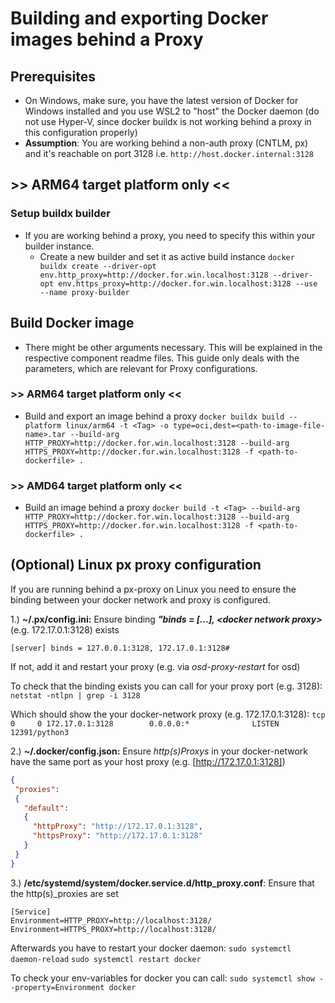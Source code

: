 # Building and exporting Docker images behind a Proxy

## Prerequisites

- On Windows, make sure, you have the latest version of Docker for Windows installed and you use WSL2 to "host" the Docker daemon (do not use Hyper-V, since docker buildx is not working behind a proxy in this configuration properly)
- __Assumption__: You are working behind a non-auth proxy (CNTLM, px) and it's reachable on port 3128 i.e. `http://host.docker.internal:3128`

## >> ARM64 target platform only <<

### Setup buildx builder

- If you are working behind a proxy, you need to specify this within your builder instance.
  - Create a new builder and set it as active build instance
  `docker buildx create --driver-opt env.http_proxy=http://docker.for.win.localhost:3128 --driver-opt env.https_proxy=http://docker.for.win.localhost:3128 --use --name proxy-builder`

## Build Docker image

- There might be other arguments necessary. This will be explained in the respective component readme files. This guide only deals with the parameters, which are relevant for Proxy configurations.

### >> ARM64 target platform only <<

- Build and export an image behind a proxy
  `docker buildx build --platform linux/arm64 -t <Tag> -o type=oci,dest=<path-to-image-file-name>.tar --build-arg HTTP_PROXY=http://docker.for.win.localhost:3128 --build-arg HTTPS_PROXY=http://docker.for.win.localhost:3128 -f <path-to-dockerfile> .`

### >> AMD64 target platform only <<

- Build an image behind a proxy
  `docker build -t <Tag> --build-arg HTTP_PROXY=http://docker.for.win.localhost:3128 --build-arg HTTPS_PROXY=http://docker.for.win.localhost:3128 -f <path-to-dockerfile> .`

## (Optional) Linux px proxy configuration

If you are running behind a px-proxy on Linux you need to ensure the binding between your docker network and proxy is configured.

1.) __~/.px/config.ini:__ Ensure binding ___"binds = [...], \<docker network proxy\>___ (e.g. 172.17.0.1:3128) exists

`[server]
binds = 127.0.0.1:3128, 172.17.0.1:3128#`

If not, add it and restart your proxy (e.g. via _osd-proxy-restart_ for osd)

To check that the binding exists you can call for your proxy port (e.g. 3128):
`netstat -ntlpn | grep -i 3128`

Which should show the your docker-network proxy (e.g. 172.17.0.1:3128):
`tcp       0     0 172.17.0.1:3128        0.0.0.0:*              LISTEN     12391/python3`

2.) __~/.docker/config.json:__ Ensure _http(s)Proxys_ in your docker-network have the same port as your host proxy (e.g. [http://172.17.0.1:3128])

```json
{
 "proxies":
 {
   "default":
   {
     "httpProxy": "http://172.17.0.1:3128",
     "httpsProxy": "http://172.17.0.1:3128"
   }
 }
}
```

3.) __/etc/systemd/system/docker.service.d/http_proxy.conf__: Ensure that the http(s)_proxies are set

```code
[Service]
Environment=HTTP_PROXY=http://localhost:3128/
Environment=HTTPS_PROXY=http://localhost:3128/
```

Afterwards you have to restart your docker daemon:
`sudo systemctl daemon-reload`
`sudo systemctl restart docker`

To check your env-variables for docker you can call:
`sudo systemctl show --property=Environment docker`
